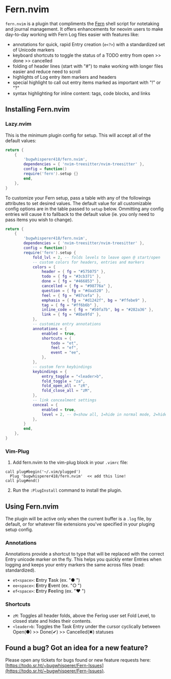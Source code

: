 # Fern.nvim

`fern.nvim` is a plugin that compliments the [Fern](https://git.sr.ht/~bugwhisperer/fern) shell script for notetaking and journal management. It offers enhancements for neovim users to make day-to-day working with Fern Log files easier with features like:
- annotations for quick, rapid Entry creation (`e<?>`) with a standardized set of Unicode markers
- keyboard shortcuts to toggle the status of a TODO entry from open >> done >> cancelled
- folding of header lines (start with "#") to make working with longer files easier and reduce need to scroll
- highlights of Log entry item markers and headers
- special highlight to call out entry items marked as important with "!" or "?"
- syntax highlighting for inline content: tags, code blocks, and links

## Installing Fern.nvim
### Lazy.nvim
This is the minimum plugin config for setup. This will accept all of the default values:
```lua
return {
    {
        'bugwhisperer418/fern.nvim',
        dependencies = { 'nvim-treesitter/nvim-treesitter' },
        config = function()
		require('fern').setup {}
        end,
    },
}
```

To customize your Fern setup, pass a table with any of the followings attributes to set desired values. The default value for all customizable config options are in the table passed to `setup` below. Ommitting any config entries will cause it to fallback to the default value (ie. you only need to pass items you wish to change).
```lua
return {
    {
        'bugwhisperer418/fern.nvim',
        dependencies = { 'nvim-treesitter/nvim-treesitter' },
        config = function()
		require('fern').setup {
			fold_lvl = 2, -- folds levels to leave open @ start/open
			-- custom colors for headers, entries and markers
			colors = {
				header = { fg = "#575075" },
				todo = { fg = "#3cb371" },
				done = { fg = "#466853" },
				cancelled = { fg = "#98776a" },
				question = { fg = "#daa520" },
				feel = { fg = "#87cefa" },
				emphasis = { fg = "#d1242f", bg = "#ffebe9" },
				tag = { fg = "#ff6b6b" },
				inline_code = { fg = "#50fa7b", bg = "#282a36" },
				link = { fg = "#8be9fd" },
			},
			-- customize entry annotations
			annotations = {
				enabled = true,
				shortcuts = {
					todo = "et",
					feel = "ef",
					event = "ee",
				},
			},
			-- custom fern keybindings
			keybindings = {
				entry_toggle = "<leader>b",
				fold_toggle = "za",
				fold_open_all = "zR",
				fold_close_all = "zM",
			},
			-- link concealment settings
			conceal = {
				enabled = true,
				level = 2, -- 0=show all, 1=hide in normal mode, 2=hide unless cursor on line
			},
		}
        end,
    },
}
```

### Vim-Plug
1. Add fern.nvim to the vim-plug block in your `.vimrc` file:
```vim
call plug#begin('~/.vim/plugged')
  Plug 'bugwhisperer418/fern.nvim'  << add this line!
call plug#end()
```
2. Run the `:PlugInstall` command to install the plugin.

## Using Fern.nvim
The plugin will be active only when the current buffer is a `.log` file, by default, or for whatever file extensions you've specified in your pluging setup config.

### Annotations
Annotations provide a shortcut to type that will be replaced with the correct Entry unicode marker on the fly. This helps you quickly enter Entries when logging and keeps your entry markers the same across files (read: standardized).
- `et<space>`: **E**ntry **T**ask (ex. "● ")
- `ee<space>`: **E**ntry **E**vent (ex. "○ ")
- `ef<space>`: **E**ntry **F**eeling (ex. "❤ ")

### Shortcuts
- `zM`: Toggles all header folds, above the Ferlog user set Fold Level, to closed state and hides their contents.
- `<leader>b`: Toggles the Task Entry under the cursor cyclically between Open(●) >> Done(✔) >> Cancelled(✖) statuses

## Found a bug? Got an idea for a new feature?
Please open any tickets for bugs found or new feature requests here: [https://todo.sr.ht/~bugwhisperer/Fern-Issues](https://todo.sr.ht/~bugwhisperer/Fern-Issues).

